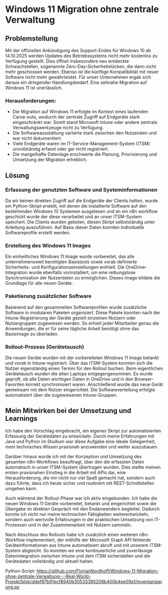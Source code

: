 
# Windows 11 Migration ohne zentrale Verwaltung

## Problemstellung 

Mit der offiziellen Ankündigung des Support-Endes für Windows 10 ab 14.10.2025 werden Updates des Betriebssystems nicht mehr kostenlos zu Verfügung gestellt. Dies öffnet insbesondere neu entdeckte Schwachstellen, sogenannte Zero-Day-Sicherheitslücken, die dann nicht mehr geschossen werden. Ebenso ist die künftige Kompatibilität mit neuer Software nicht mehr gewährleistet. Für unser Unternehmen ergab sich daraus ein dringender Handlungsbedarf. Eine zeitnahe Migration auf Windows 11 ist unerlässlich.

### Herausforderungen:

- Die Migration auf Windows 11 erfolgte im Kontext eines laufenden Carve-outs, wodurch der zentrale Zugriff auf Endgeräte stark eingeschränkt war. Somit stand Microsoft Intune oder andere zentrale Verwaltungswerkzeuge nicht zu Verfügung.
- Die Softwareausstattung variierte stark zwischen den Nutzenden und war nicht dokumentiert.
- Viele Endgeräte waren im IT-Service-Management-System (ITSM) unvollständig erfasst oder gar nicht registriert.
- Die mangelhafte Datenlage erschwerte die Planung, Priorisierung und Umsetzung der Migration erheblich.

## Lösung

### Erfassung der genutzten Software und Systeminformationen

Da wir keinen direkten Zugriff auf die Endgeräte der Clients hatten, wurde ein Python-Skript erstellt, mit denen die installierte Software auf den bestehenden Windows 10 Systemen ausgelesen und an ein n8n workflow geschickt wurde der diese verarbeitet und an unser ITSM-System speichert. Die Clients wurden gebeten, diesen Skript selbstständig unter Anleitung auszuführen. Auf Basis dieser Daten konnten individuelle Softwareprofile erstellt werden.

### Erstellung des Windows 11 Images

Ein einheitliches Windows 11 Image wurde vorbereitet, das alle unternehmensweit benötigten Basistools sowie vorab definierte Sicherheits- und Konfigurationseinstellungen enthielt. Die OneDrive-Integration wurde ebenfalls vorinstalliert, um eine reibungslose Synchronisation der Nutzerdaten zu ermöglichen. Dieses Image bildete die Grundlage für alle neuen Geräte.

### Paketierung zusätzlicher Software

Basierend auf den gesammelten Softwareprofilen wurde zusätzliche Software in modularen Paketen organisiert. Diese Pakete konnten nach der Intune-Registrierung der Geräte gezielt einzelnen Nutzern oder Nutzergruppen zugewiesen werden. So erhielt jeder Mitarbeiter genau die Anwendungen, die er für seine tägliche Arbeit benötigt ohne das Basisimage zu überladen.

### Rollout-Prozess (Gerätetausch)

Die neuen Geräte wurden mit der vorbereiteten Windows 11 Image betankt und vorab in Intune registriert. Über das ITSM-System konnten sich die Nutzer eigenständig einen Termin für den Rollout buchen. Beim eigentlichen Gerätetausch wurden die alten Laptops entgegengenommen. Es wurde geprüft, ob alle Daten wichtigen Daten in OneDrive und in den Browser-Favoriten korrekt synchronisiert waren. Anschließend wurde das neue Gerät gemeinsam mit dem Nutzer eingerichtet. Die Softwareverteilung erfolgte automatisiert über die zugewiesenen Intune-Gruppen.

## Mein Mitwirken bei der Umsetzung und Learnings

Ich habe den Vorschlag eingebracht, ein eigenes Skript zur automatisierten Erfassung der Gerätedaten zu entwickeln. Durch meine Erfahrungen mit Java und Python im Studium war diese Aufgabe eine ideale Gelegenheit, mein technisches Wissen praxisnah anzuwenden und weiter auszubauen.

Darüber hinaus wurde ich mit der Konzeption und Umsetzung des gesamten n8n-Workflows beauftragt, über den die erfassten Daten automatisch in unser ITSM-System übertragen wurden. Dies stellte meinen ersten praxisnahen Einstieg in die Arbeit mit APIs dar, eine Herausforderung, die mir nicht nur viel Spaß gemacht hat, sondern auch dazu führte, dass ich heute sicher und routiniert mit REST-Schnittstellen umgehen kann.

Auch während der Rollout-Phase war ich aktiv eingebunden. Ich habe die neuen Windows 11 Geräte vorbereitet, betankt und eingerichtet sowie die Übergabe im direkten Gespräch mit den Endanwendern begleitet. Dadurch konnte ich nicht nur meine technischen Fähigkeiten weiterentwickeln, sondern auch wertvolle Erfahrungen in der praktischen Umsetzung von IT-Prozessen und in der Zusammenarbeit mit Nutzern sammeln.

Nach Abschluss des Rollouts habe ich zusätzlich einen weiteren n8n-Workflow implementiert, der mithilfe der Microsoft Graph API fehlende Geräteinformationen aus Intune automatisiert abruft und mit unserem ITSM-System abgleicht. So konnten wir eine kontinuierliche und zuverlässige Datenintegration zwischen Intune und dem ITSM sicherstellen und die Gerätedaten vollständig und aktuell halten. 

Python-Script: https://github.com/FlorianNordhoff/Windows-11-Migration-ohne-zentrale-Verwaltung---Real-World-Projekt/blob/ddef97b91ecf8940b30533385206b400b4ee09a1/inventarisierung.py
